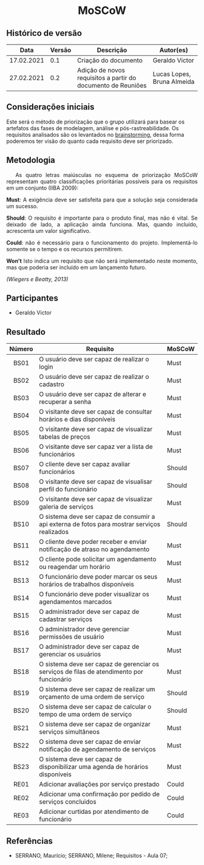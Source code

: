 # <center> MoSCoW
## Histórico de versão

|Data | Versão | Descrição | Autor(es)
| -- | -- | -- | -- |
| 17.02.2021 | 0.1 | Criação do documento | Geraldo Victor|
| 27.02.2021 | 0.2 | Adição de novos requisitos a partir do documento de Reuniões | Lucas Lopes, Bruna Almeida|

## Considerações iniciais
 <p>Este será o método de priorização que o grupo utilizará para basear os artefatos das fases de modelagem, análise e pós-rastreabilidade. Os requisitos analisados são os levantados no <a href="../../base/brainstorming/" >brainstorming</a>, dessa forma poderemos ter visão do quanto cada requisito deve ser priorizado.</p>

## Metodologia

<div>
   <p align="justify">&emsp;
      As quatro letras maiúsculas no esquema de priorização MoSCoW representam quatro classificações prioritárias
      possíveis para os requisitos em um conjunto (IIBA 2009):</p>
   <p align="justify">
      <strong>Must</strong>: A exigência deve ser satisfeita para que a solução seja considerada um sucesso.</p>
   <p align="justify">
      <strong>Should</strong>: O requisito é importante para o produto final, mas não é vital. Se deixado de lado, a
      aplicação ainda
      funciona. Mas, quando incluído, acrescenta um valor significativo. </p>
   <p align="justify">
      <strong> Could</strong>: não é necessário para o funcionamento do projeto. Implementá-lo somente se o tempo e os
      recursos
      permitirem.</p>
   <p align="justify">
      <strong>Won’t</strong> Isto indica um requisito que não será implementado neste momento, mas que poderia ser
      incluído em um
      lançamento futuro.</p>
   <p align="justify"><em>(Wiegers e Beatty, 2013)</em> </p>
</div>

## Participantes
- Geraldo Victor

## Resultado

| Número | Requisito| MoSCoW |
| :--: | -- | -- |
| BS01 | O usuário deve ser capaz de realizar o login|Must|
| BS02 | O usuário deve ser capaz de realizar o cadastro|Must|
| BS03 | O usuário deve ser capaz de alterar e recuperar a senha|Must|
| BS04 | O visitante deve ser capaz de consultar horários e dias disponíveis|Must|
| BS05 | O visitante deve ser capaz de visualizar tabelas de preços|Must|
| BS06 | O visitante deve ser capaz ver a lista de funcionários|Must|
| BS07 | O cliente deve ser capaz avaliar funcionários|Should|
| BS08 | O visitante deve ser capaz de visualisar perfil do funcionário|Should|
| BS09 | O visitante deve ser capaz de visualizar galeria de serviços|Must|
| BS10 | O sistema deve ser capaz de consumir a api externa de fotos para mostrar serviços realizados|Should|
| BS11 | O cliente deve poder receber e enviar notificação de atraso no agendamento|Must|
| BS12 | O cliente pode solicitar um agendamento ou reagendar um horário|Must|
| BS13 | O funcionário deve poder marcar os seus horários de trabalhos disponíveis|Must|
| BS14 | O funcionário deve poder visualizar os agendamentos marcados|Must|
| BS15 | O administrador deve ser capaz de cadastrar serviços|Must|
| BS16 | O administrador deve gerenciar permissões de usuário|Must|
| BS17 | O administrador deve ser capaz de gerenciar os usuários|Must|
| BS18 | O sistema deve ser capaz de gerenciar os serviços de filas de atendimento por funcionário|Must|
| BS19 | O sistema deve ser capaz de realizar um orçamento de uma ordem de serviço|Should|
| BS20 | O sistema deve ser capaz de calcular o tempo de uma ordem de serviço|Should|
| BS21 | O sistema deve ser capaz de organizar serviços simultâneos|Must|
| BS22 | O sistema deve ser capaz de enviar notificação de agendamento de serviços|Must|
| BS23 | O sistema deve ser capaz de disponibilizar uma agenda de horários disponíveis|Must|
| RE01 | Adicionar avaliações por serviço prestado | Could |
| RE02 | Adicionar uma confirmação por pedido de serviços concluidos | Could |
| RE03 | Adicionar curtidas por atendimento de funcionário | Could |

## Referências
- SERRANO, Maurício; SERRANO, Milene; Requisitos - Aula 07;
